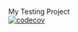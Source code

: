 My Testing Project <br>
[![codecov](https://codecov.io/gh/dtram61/sdev372-testing-software-w23/branch/master/graph/badge.svg?token=XQRXCT2N9Z)](https://codecov.io/gh/dtram61/sdev372-testing-software-w23)
